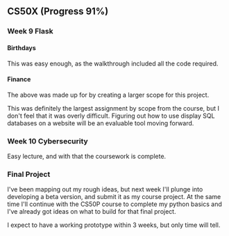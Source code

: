 ## CS50X (Progress 91%)

### Week 9 Flask
#### Birthdays
This was easy enough, as the walkthrough included all the code required.

#### Finance
The above was made up for by creating a larger scope for this project. 

This was definitely the largest assignment by scope from the course, but I don't feel that it was overly difficult. Figuring out how to use display SQL databases on a website will be an evaluable tool moving forward. 


### Week 10 Cybersecurity 
Easy lecture, and with that the coursework is complete.

### Final Project
I've been mapping out my rough ideas, but next week I'll plunge into developing a beta version, and submit it as my course project. At the same time I'll continue with the CS50P course to complete my python basics and I've already got ideas on what to build for that final project.

I expect to have a working prototype within 3 weeks, but only time will tell.
